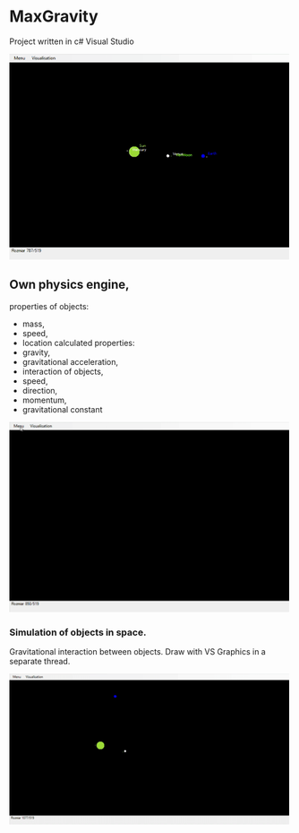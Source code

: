 # MaxGravity
Project written in c# Visual Studio

<img src="./projectScreenImage/g3.gif" width=500/>

## Own physics engine,
properties of objects:
- mass,
- speed, 
- location
calculated properties:
- gravity, 
- gravitational acceleration, 
- interaction of objects, 
- speed, 
- direction, 
- momentum, 
- gravitational constant

<img src="./projectScreenImage/g2.gif" width=500/>

### Simulation of objects in space.
Gravitational interaction between objects.
Draw with VS Graphics in a separate thread.

<img src="./projectScreenImage/g1.gif" width=500/>
